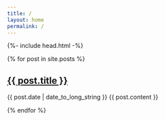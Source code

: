 ```yaml
---
title: /
layout: home
permalink: /
---
```

<html lang="{{ page.lang | default: site.lang | default: "en" }}">

  {%- include head.html -%}
 
 {% for post in site.posts %}
  <article>
    <h2>
      <a href="{{ /post.url }}">
        {{ post.title }}
      </a>
    </h2>
    <time datetime="{{ post.date | date: "%Y-%m-%d" }}">{{ post.date | date_to_long_string }}</time>
    {{ post.content }}
  </article>
  
{% endfor %}

